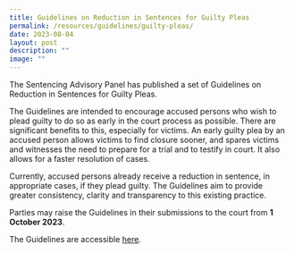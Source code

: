 ```yaml
---
title: Guidelines on Reduction in Sentences for Guilty Pleas
permalink: /resources/guidelines/guilty-pleas/
date: 2023-08-04
layout: post
description: ""
image: ""
---
```

The Sentencing Advisory Panel has published a set of Guidelines on Reduction in Sentences for Guilty Pleas. 

The Guidelines are intended to encourage accused persons who wish to plead guilty to do so as early in the court process as possible. There are significant benefits to this, especially for victims. An early guilty plea by an accused person allows victims to find closure sooner, and spares victims and witnesses the need to prepare for a trial and to testify in court. It also allows for a faster resolution of cases. 

Currently, accused persons already receive a reduction in sentence, in appropriate cases, if they plead guilty. The Guidelines aim to provide greater consistency, clarity and transparency to this existing practice.

Parties may raise the Guidelines in their submissions to the court from **1 October 2023**.

The Guidelines are accessible [here](/files/Guidelines/guidelines%20on%20reduction%20in%20sentences%20for%20guilty%20pleas.pdf).